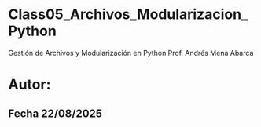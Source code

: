 # Class05_Archivos_Modularizacion_Python
 Gestión de Archivos y Modularización en Python
 Prof. Andrés Mena Abarca
# Autor:
## Fecha 22/08/2025